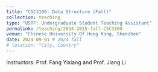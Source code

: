 ```yaml
---
title: "CSC3100: Data Structure (Fall)"
collection: teaching
type: "USTF: Undergraduate Student Teaching Assistant"
permalink: /teaching/2024-2025-fall-CSC3100
venue: "Chinese University Of Hong Kong, Shenzhen"
date: 2024-09-01 # 2024 fall
# location: "City, Country"
---
```

Instructors: Prof. Fang Yixiang and Prof. Jiang Li


